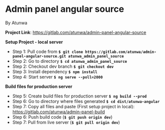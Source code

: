 # **Admin panel angular source** #
By Atunwa

**Project Link**: https://gitlab.com/atunwa/admin-panel-angular-source

**Setup Project - local server**

* Step 1: Pull code from **`$ git clone https://gitlab.com/atunwa/admin-panel-angular-source.git atunwa_admin_panel_source`**
* Step 2: Go to directory **`$ cd atunwa_admin_panel_source`**
* Step 2: Checkout dev branch **`$ git checkout dev`**
* Step 3: Install dependency **`$ npm install`**
* Step 4: Start server **`$ ng serve --poll=2000`**

**Build files for production server**

* Step 5: Create build files for production server **`$ ng build --prod`**
* Step 6: Go to directory where files generated **`$ cd dist/atunwa-angular`**
* Step 7: Copy all files and paste (First setup project in local): https://gitlab.com/atunwa/admin-panel-build
* Step 6: Push build code (**`$ git push origin dev`**)
* Step 7: Pull from live server (**`$ git pull origin dev`**)
